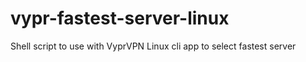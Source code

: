 # vypr-fastest-server-linux
Shell script to use with VyprVPN Linux cli app to select fastest server
